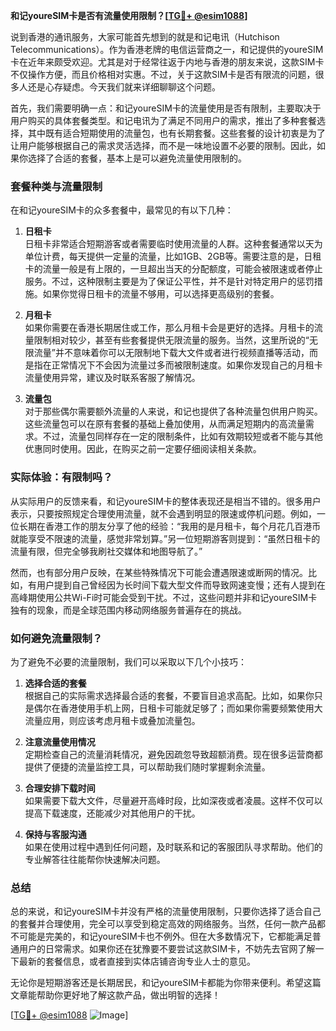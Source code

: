 **和记youreSIM卡是否有流量使用限制？[[TG💪+ @esim1088](https://t.me/s/esim1088)]**

说到香港的通讯服务，大家可能首先想到的就是和记电讯（Hutchison Telecommunications）。作为香港老牌的电信运营商之一，和记提供的youreSIM卡在近年来颇受欢迎。尤其是对于经常往返于内地与香港的朋友来说，这款SIM卡不仅操作方便，而且价格相对实惠。不过，关于这款SIM卡是否有限流的问题，很多人还是心存疑虑。今天我们就来详细聊聊这个问题。

首先，我们需要明确一点：和记youreSIM卡的流量使用是否有限制，主要取决于用户购买的具体套餐类型。和记电讯为了满足不同用户的需求，推出了多种套餐选择，其中既有适合短期使用的流量包，也有长期套餐。这些套餐的设计初衷是为了让用户能够根据自己的需求灵活选择，而不是一味地设置不必要的限制。因此，如果你选择了合适的套餐，基本上是可以避免流量使用限制的。

### **套餐种类与流量限制**

在和记youreSIM卡的众多套餐中，最常见的有以下几种：

1. **日租卡**  
   日租卡非常适合短期游客或者需要临时使用流量的人群。这种套餐通常以天为单位计费，每天提供一定量的流量，比如1GB、2GB等。需要注意的是，日租卡的流量一般是有上限的，一旦超出当天的分配额度，可能会被限速或者停止服务。不过，这种限制主要是为了保证公平性，并不是针对特定用户的惩罚措施。如果你觉得日租卡的流量不够用，可以选择更高级别的套餐。

2. **月租卡**  
   如果你需要在香港长期居住或工作，那么月租卡会是更好的选择。月租卡的流量限制相对较少，甚至有些套餐提供无限流量的服务。当然，这里所说的“无限流量”并不意味着你可以无限制地下载大文件或者进行视频直播等活动，而是指在正常情况下不会因为流量过多而被限制速度。如果你发现自己的月租卡流量使用异常，建议及时联系客服了解情况。

3. **流量包**  
   对于那些偶尔需要额外流量的人来说，和记也提供了各种流量包供用户购买。这些流量包可以在原有套餐的基础上叠加使用，从而满足短期内的高流量需求。不过，流量包同样存在一定的限制条件，比如有效期较短或者不能与其他优惠同时使用。因此，在购买之前一定要仔细阅读相关条款。

### **实际体验：有限制吗？**

从实际用户的反馈来看，和记youreSIM卡的整体表现还是相当不错的。很多用户表示，只要按照规定合理使用流量，就不会遇到明显的限速或停机问题。例如，一位长期在香港工作的朋友分享了他的经验：“我用的是月租卡，每个月花几百港币就能享受不限速的流量，感觉非常划算。”另一位短期游客则提到：“虽然日租卡的流量有限，但完全够我刷社交媒体和地图导航了。”

然而，也有部分用户反映，在某些特殊情况下可能会遭遇限速或断网的情况。比如，有用户提到自己曾经因为长时间下载大型文件而导致网速变慢；还有人提到在高峰期使用公共Wi-Fi时可能会受到干扰。不过，这些问题并非和记youreSIM卡独有的现象，而是全球范围内移动网络服务普遍存在的挑战。

### **如何避免流量限制？**

为了避免不必要的流量限制，我们可以采取以下几个小技巧：

1. **选择合适的套餐**  
   根据自己的实际需求选择最合适的套餐，不要盲目追求高配。比如，如果你只是偶尔在香港使用手机上网，日租卡可能就足够了；而如果你需要频繁使用大流量应用，则应该考虑月租卡或叠加流量包。

2. **注意流量使用情况**  
   定期检查自己的流量消耗情况，避免因疏忽导致超额消费。现在很多运营商都提供了便捷的流量监控工具，可以帮助我们随时掌握剩余流量。

3. **合理安排下载时间**  
   如果需要下载大文件，尽量避开高峰时段，比如深夜或者凌晨。这样不仅可以提高下载速度，还能减少对其他用户的干扰。

4. **保持与客服沟通**  
   如果在使用过程中遇到任何问题，及时联系和记的客服团队寻求帮助。他们的专业解答往往能帮你快速解决问题。

### **总结**

总的来说，和记youreSIM卡并没有严格的流量使用限制，只要你选择了适合自己的套餐并合理使用，完全可以享受到稳定高效的网络服务。当然，任何一款产品都不可能是完美的，和记youreSIM卡也不例外。但在大多数情况下，它都能满足普通用户的日常需求。如果你还在犹豫要不要尝试这款SIM卡，不妨先去官网了解一下最新的套餐信息，或者直接到实体店铺咨询专业人士的意见。

无论你是短期游客还是长期居民，和记youreSIM卡都能为你带来便利。希望这篇文章能帮助你更好地了解这款产品，做出明智的选择！  

[[TG💪+ @esim1088](https://t.me/s/esim1088) ![Image](https://i.postimg.cc/4NQfJmqS/Snipaste-2025-05-13-00-14-12.png)]